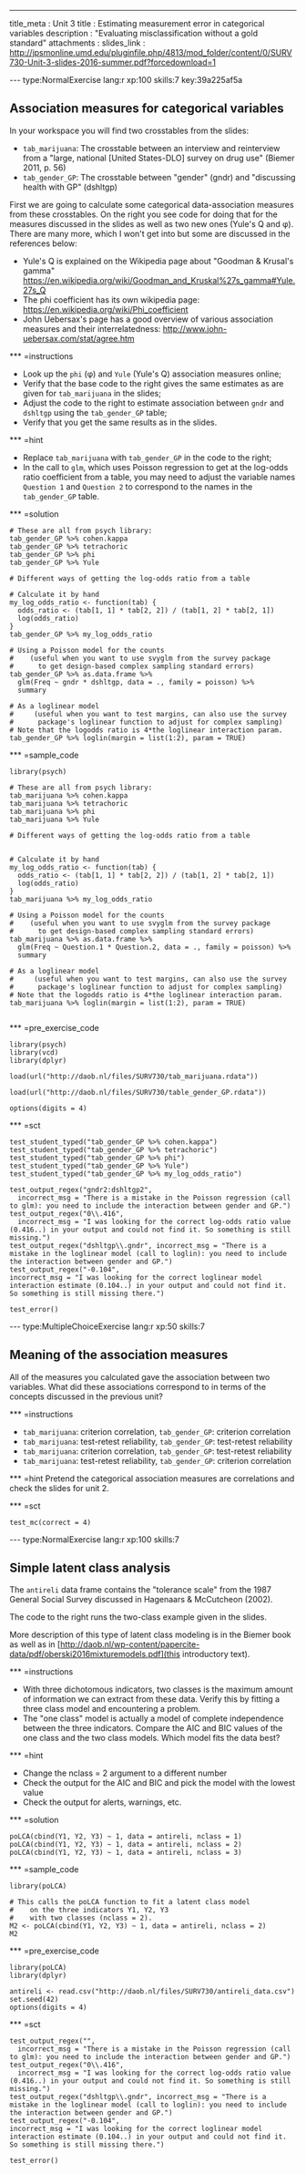 ---
title_meta  : Unit 3
title       : Estimating measurement error in categorical variables
description : "Evaluating misclassification without a gold standard"
attachments :
  slides_link : http://jpsmonline.umd.edu/pluginfile.php/4813/mod_folder/content/0/SURV730-Unit-3-slides-2016-summer.pdf?forcedownload=1

--- type:NormalExercise lang:r xp:100 skills:7  key:39a225af5a
## Association measures for categorical variables

In your workspace you will find two crosstables from the slides:

* `tab_marijuana`: The crosstable between an interview and reinterview from a "large, national [United States-DLO] survey on drug use" (Biemer 2011, p. 56)
* `tab_gender_GP`: The crosstable between "gender" (gndr) and "discussing health with GP" (dshltgp)

First we are going to calculate some categorical data-association measures from these crosstables. On the right you see code for doing that for the measures discussed in the slides as well as two new ones (Yule's Q and &phi;). There are many more, which I won't get into but some are discussed in the references below:
* Yule's Q is explained on the Wikipedia page about "Goodman & Krusal's gamma" <https://en.wikipedia.org/wiki/Goodman_and_Kruskal%27s_gamma#Yule.27s_Q>
* The phi coefficient has its own wikipedia page: <https://en.wikipedia.org/wiki/Phi_coefficient>
* John Uebersax's page has a good overview of various association measures and their interrelatedness: <http://www.john-uebersax.com/stat/agree.htm>

*** =instructions 
- Look up the `phi` (&phi;) and `Yule` (Yule's Q) association measures online;
- Verify that the base code to the right gives the same estimates as are given for `tab_marijuana` in the slides;
- Adjust the code to the right to estimate association between `gndr` and `dshltgp` using the `tab_gender_GP` table;
- Verify that you get the same results as in the slides.

*** =hint
- Replace `tab_marijuana` with `tab_gender_GP` in the code to the right;
- In the call to `glm`, which uses Poisson regression to get at the log-odds ratio coefficient from a table, you may need to adjust the variable names `Question 1` and `Question 2` to correspond to the names in the `tab_gender_GP` table.

*** =solution
```{r}
# These are all from psych library:
tab_gender_GP %>% cohen.kappa
tab_gender_GP %>% tetrachoric
tab_gender_GP %>% phi
tab_gender_GP %>% Yule

# Different ways of getting the log-odds ratio from a table

# Calculate it by hand
my_log_odds_ratio <- function(tab) {
  odds_ratio <- (tab[1, 1] * tab[2, 2]) / (tab[1, 2] * tab[2, 1])
  log(odds_ratio)
}
tab_gender_GP %>% my_log_odds_ratio

# Using a Poisson model for the counts 
#    (useful when you want to use svyglm from the survey package
#      to get design-based complex sampling standard errors)
tab_gender_GP %>% as.data.frame %>% 
  glm(Freq ~ gndr * dshltgp, data = ., family = poisson) %>%
  summary

# As a loglinear model 
#     (useful when you want to test margins, can also use the survey
#      package's loglinear function to adjust for complex sampling)
# Note that the logodds ratio is 4*the loglinear interaction param.
tab_gender_GP %>% loglin(margin = list(1:2), param = TRUE)

```

*** =sample_code
```{r}
library(psych)

# These are all from psych library:
tab_marijuana %>% cohen.kappa
tab_marijuana %>% tetrachoric
tab_marijuana %>% phi
tab_marijuana %>% Yule

# Different ways of getting the log-odds ratio from a table


# Calculate it by hand
my_log_odds_ratio <- function(tab) {
  odds_ratio <- (tab[1, 1] * tab[2, 2]) / (tab[1, 2] * tab[2, 1])
  log(odds_ratio)
}
tab_marijuana %>% my_log_odds_ratio

# Using a Poisson model for the counts 
#    (useful when you want to use svyglm from the survey package
#      to get design-based complex sampling standard errors)
tab_marijuana %>% as.data.frame %>% 
  glm(Freq ~ Question.1 * Question.2, data = ., family = poisson) %>%
  summary

# As a loglinear model 
#     (useful when you want to test margins, can also use the survey
#      package's loglinear function to adjust for complex sampling)
# Note that the logodds ratio is 4*the loglinear interaction param.
tab_marijuana %>% loglin(margin = list(1:2), param = TRUE)


```

*** =pre_exercise_code
```{r}
library(psych)
library(vcd)
library(dplyr)

load(url("http://daob.nl/files/SURV730/tab_marijuana.rdata"))

load(url("http://daob.nl/files/SURV730/table_gender_GP.rdata"))

options(digits = 4)

```

*** =sct

```{r}
test_student_typed("tab_gender_GP %>% cohen.kappa")
test_student_typed("tab_gender_GP %>% tetrachoric")
test_student_typed("tab_gender_GP %>% phi")
test_student_typed("tab_gender_GP %>% Yule")
test_student_typed("tab_gender_GP %>% my_log_odds_ratio")

test_output_regex("gndr2:dshltgp2", 
  incorrect_msg = "There is a mistake in the Poisson regression (call to glm): you need to include the interaction between gender and GP.")
test_output_regex("0\\.416", 
  incorrect_msg = "I was looking for the correct log-odds ratio value (0.416..) in your output and could not find it. So something is still missing.")
test_output_regex("dshltgp\\.gndr", incorrect_msg = "There is a mistake in the loglinear model (call to loglin): you need to include the interaction between gender and GP.")
test_output_regex("-0.104", 
incorrect_msg = "I was looking for the correct loglinear model interaction estimate (0.104..) in your output and could not find it. So something is still missing there.")

test_error()

```

--- type:MultipleChoiceExercise lang:r xp:50 skills:7 

## Meaning of the association measures

All of the measures you calculated gave the association between two variables. What did these associations correspond to in terms of the concepts discussed in the previous unit?

*** =instructions
- `tab_marijuana`: criterion correlation, `tab_gender_GP`: criterion correlation
- `tab_marijuana`: test-retest reliability, `tab_gender_GP`: test-retest reliability
- `tab_marijuana`: criterion correlation, `tab_gender_GP`: test-retest reliability
- `tab_marijuana`: test-retest reliability, `tab_gender_GP`: criterion correlation


*** =hint
Pretend the categorical association measures are correlations and check the slides for unit 2.

*** =sct
```{r}
test_mc(correct = 4)
```








--- type:NormalExercise lang:r xp:100 skills:7  
## Simple latent class analysis

The `antireli` data frame contains the "tolerance scale" from the 1987 General Social Survey discussed in Hagenaars & McCutcheon (2002). 

The code to the right runs the two-class example given in the slides. 

More description of this type of latent class modeling is in the Biemer book as well as in [http://daob.nl/wp-content/papercite-data/pdf/oberski2016mixturemodels.pdf](this introductory text).

*** =instructions 
- With three dichotomous indicators, two classes is the maximum amount of information we can extract from these data. Verify this by fitting a three class model and encountering a problem.
- The "one class" model is actually a model of complete independence between the three indicators. Compare the AIC and BIC values of the one class and the two class models. Which model fits the data best?

*** =hint
- Change the nclass = 2 argument to a different number
- Check the output for the AIC and BIC and pick the model with the lowest value
- Check the output for alerts, warnings, etc. 

*** =solution
```{r}
poLCA(cbind(Y1, Y2, Y3) ~ 1, data = antireli, nclass = 1)
poLCA(cbind(Y1, Y2, Y3) ~ 1, data = antireli, nclass = 2)
poLCA(cbind(Y1, Y2, Y3) ~ 1, data = antireli, nclass = 3)
```

*** =sample_code
```{r}
library(poLCA)

# This calls the poLCA function to fit a latent class model 
#    on the three indicators Y1, Y2, Y3
#    with two classes (nclass = 2).
M2 <- poLCA(cbind(Y1, Y2, Y3) ~ 1, data = antireli, nclass = 2)
M2
```

*** =pre_exercise_code
```{r}
library(poLCA)
library(dplyr)

antireli <- read.csv("http://daob.nl/files/SURV730/antireli_data.csv")
set.seed(42)
options(digits = 4)
```

*** =sct

```{r}
test_output_regex("", 
  incorrect_msg = "There is a mistake in the Poisson regression (call to glm): you need to include the interaction between gender and GP.")
test_output_regex("0\\.416", 
  incorrect_msg = "I was looking for the correct log-odds ratio value (0.416..) in your output and could not find it. So something is still missing.")
test_output_regex("dshltgp\\.gndr", incorrect_msg = "There is a mistake in the loglinear model (call to loglin): you need to include the interaction between gender and GP.")
test_output_regex("-0.104", 
incorrect_msg = "I was looking for the correct loglinear model interaction estimate (0.104..) in your output and could not find it. So something is still missing there.")

test_error()

```